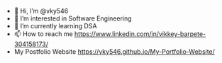 - 👋 Hi, I’m @vky546
- 👀 I’m interested in Software Engineering
- 🌱 I’m currently learning DSA
- 📫 How to reach me https://www.linkedin.com/in/vikkey-barpete-304158173/
- My Postfolio Website https://vky546.github.io/My-Portfolio-Website/

<!---
vky546/vky546 is a ✨ special ✨ repository because its `README.md` (this file) appears on your GitHub profile.
You can click the Preview link to take a look at your changes.
--->
